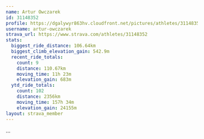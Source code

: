 ```yaml
---
name: Artur Owczarek
id: 31148352
profile: https://dgalywyr863hv.cloudfront.net/pictures/athletes/31148352/15906846/1/large.jpg
username: artur-owczarek
strava_url: https://www.strava.com/athletes/31148352
stats:
  biggest_ride_distance: 106.64km
  biggest_climb_elevation_gain: 542.9m
  recent_ride_totals:
    count: 9
    distance: 110.67km
    moving_time: 11h 23m
    elevation_gain: 683m
  ytd_ride_totals:
    count: 102
    distance: 2356km
    moving_time: 157h 34m
    elevation_gain: 24155m
layout: strava_member
--- 
```

...
